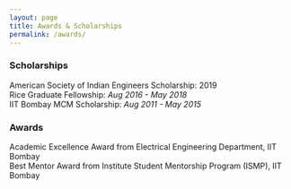 ```yaml
---
layout: page
title: Awards & Scholarships
permalink: /awards/
---
```


### Scholarships
American Society of Indian Engineers Scholarship: 2019 <br/>
Rice Graduate Fellowship:  _Aug 2016 - May 2018_ <br/>
IIT Bombay MCM Scholarship: _Aug 2011 - May 2015_ 

### Awards
Academic Excellence Award from Electrical Engineering Department, IIT Bombay<br/>
Best Mentor Award from Institute Student Mentorship Program (ISMP), IIT Bombay
